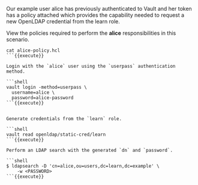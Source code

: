 Our example user alice has previously authenticated to Vault and her token has a policy attached which provides the capability needed to request a new OpenLDAP credential from the learn role.

View the policies required to perform the **alice** responsibilities in this
scenario.

```shell
cat alice-policy.hcl
```{{execute}}

Login with the `alice` user using the `userpass` authentication method.

```shell
vault login -method=userpass \
  username=alice \
  password=alice-password
```{{execute}}


Generate credentials from the `learn` role.

```shell
vault read openldap/static-cred/learn
```{{execute}}

Perform an LDAP search with the generated `dn` and `password`.

```shell
$ ldapsearch -D 'cn=alice,ou=users,dc=learn,dc=example' \
    -w <PASSWORD>
```{{execute}}